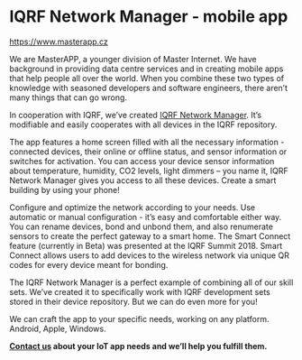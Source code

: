 # 	IQRF Network Manager - mobile app

https://www.masterapp.cz

We are MasterAPP, a younger division of Master Internet. We have background in providing data centre services and in creating mobile apps that help people all over the world. When you combine these two types of knowledge with seasoned developers and software engineers, there aren’t many things that can go wrong. 

In cooperation with IQRF, we’ve created [IQRF Network Manager](https://play.google.com/store/apps/details?id=org.iqrfalliance.demo&hl=cs). It’s modifiable and easily cooperates with all devices in the IQRF repository. 

The app features a home screen filled with all the necessary information - connected devices, their online or offline status, and sensor information or switches for activation. You can access  your device sensor information about temperature, humidity, CO2 levels, light dimmers – you name it, IQRF Network Manager gives you access to all these devices. Create a smart building by using your phone!

Configure and optimize the network according to your needs. Use automatic or manual configuration - it’s easy and comfortable either way. You can rename devices, bond and unbond them, and also renumerate sensors to create the perfect gateway to a smart home. The Smart Connect feature (currently in Beta) was presented at the IQRF Summit 2018. Smart Connect allows users to add devices to the wireless network via unique QR codes for every device meant for bonding.

The IQRF Network Manager is a perfect example of combining all of our skill sets. We’ve created it to specifically work with IQRF development sets stored in their device repository. But we can do even more for you!

We can craft the app to your specific needs, working on any platform. Android, Apple, Windows. 

**[Contact us](mailto:konig@master.cz) about your IoT app needs and we’ll help you fulfill them.**
